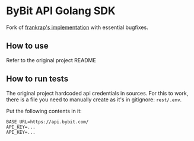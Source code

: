 # ByBit API Golang SDK
Fork of [frankrap's implementation](https://github.com/frankrap/bybit-api) with essential bugfixes.

## How to use
Refer to the original project README

## How to run tests
The original project hardcoded api credentials in sources.
For this to work, there is a file you need to manually create as it's in gitignore: `rest/.env`.

Put the following contents in it:
```.env
BASE_URL=https://api.bybit.com/
API_KEY=...
API_KEY=...
```
